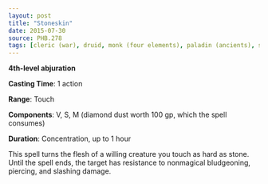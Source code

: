 ```yaml
---
layout: post
title: "Stoneskin"
date: 2015-07-30
source: PHB.278
tags: [cleric (war), druid, monk (four elements), paladin (ancients), sorcerer, ranger, wizard, level4]
---
```


**4th-level abjuration**

**Casting Time**: 1 action

**Range**: Touch

**Components**: V, S, M (diamond dust worth 100 gp, which the spell consumes)

**Duration**: Concentration, up to 1 hour

This spell turns the flesh of a willing creature you touch as hard as stone. Until the spell ends, the target has resistance to nonmagical bludgeoning, piercing, and slashing damage.
